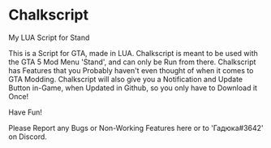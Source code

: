 # Chalkscript
My LUA Script for Stand

This is a Script for GTA, made in LUA.
Chalkscript is meant to be used with the GTA 5 Mod Menu 'Stand', and can only be Run from there.
Chalkscript has Features that you Probably haven't even thought of when it comes to GTA Modding.
Chalkscript will also give you a Notification and Update Button in-Game, when Updated in Github, so you only have to Download it Once!

Have Fun!

Please Report any Bugs or Non-Working Features here or to 'Гадюка#3642' on Discord.
